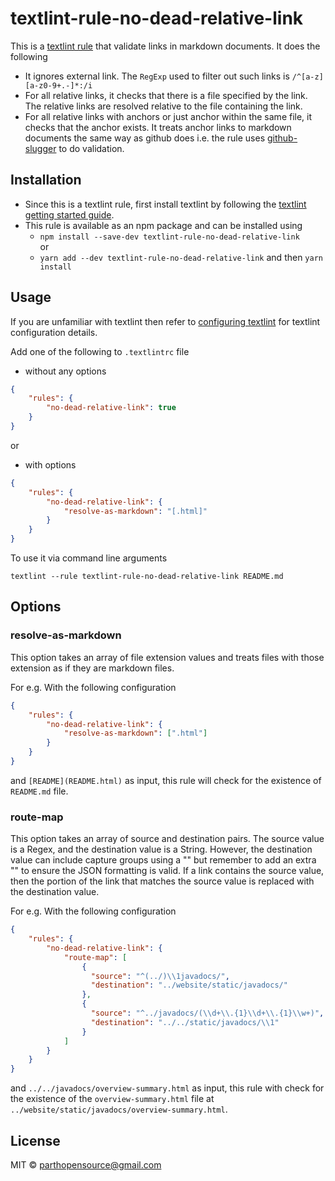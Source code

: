 # textlint-rule-no-dead-relative-link

This is a [textlint rule](https://github.com/textlint/textlint/wiki/Collection-of-textlint-rule) that validate links in markdown documents. It does the following
- It ignores external link. The `RegExp` used to filter out such links is `/^[a-z][a-z0-9+.-]*:/i`
- For all relative links, it checks that there is a file specified by the link. The relative links are resolved relative to the file containing the link.
- For all relative links with anchors or just anchor within the same file, it checks that the anchor exists. It treats anchor links to markdown documents the same way as github does i.e. the rule uses [github-slugger](https://github.com/Flet/github-slugger) to do validation.  

## Installation
- Since this is a textlint rule, first install textlint by following the [textlint getting started guide](https://textlint.github.io/docs/getting-started.html).  
- This rule is available as an npm package and can be installed using 
    - `npm install --save-dev textlint-rule-no-dead-relative-link`  
     or 
    - `yarn add --dev textlint-rule-no-dead-relative-link`  and then `yarn install`

## Usage

If you are unfamiliar with textlint then refer to [configuring textlint](https://textlint.github.io/docs/configuring.html) for textlint configuration details.  

Add one of the following to `.textlintrc` file
- without any options

```json
{
    "rules": {
        "no-dead-relative-link": true
    }
}
```
or 
- with options

```json
{
    "rules": {
        "no-dead-relative-link": {
            "resolve-as-markdown": "[.html]"
        }
    }
}
```

To use it via command line arguments

```
textlint --rule textlint-rule-no-dead-relative-link README.md
```

## Options

### resolve-as-markdown

This option takes an array of file extension values and treats files with those extension as if they are markdown files.  

For e.g. With the following configuration
```json
{
    "rules": {
        "no-dead-relative-link": {
            "resolve-as-markdown": [".html"]
        }
    }
}
```

and `[README](README.html)` as input, this rule will check for the existence of `README.md` file.

### route-map
This option takes an array of source and destination pairs. The source value is a Regex, and the destination value is a 
String. However, the destination value can include capture groups using a "\" but remember to add an extra "\" to ensure 
the JSON formatting is valid. If a link contains the source value, then the portion of the link that matches the source
value is replaced with the destination value.


For e.g. With the following configuration
```json
{
    "rules": {
        "no-dead-relative-link": {
            "route-map": [
                {
                  "source": "^(../)\\1javadocs/",
                  "destination": "../website/static/javadocs/"
                },
                {
                  "source": "^../javadocs/(\\d+\\.{1}\\d+\\.{1}\\w+)",
                  "destination": "../../static/javadocs/\\1"
                }
            ]
        }
    }
}

```

and `../../javadocs/overview-summary.html` as input, this rule with check for the existence of the `overview-summary.html`
file at `../website/static/javadocs/overview-summary.html`.

## License

MIT © parthopensource@gmail.com
